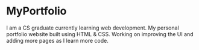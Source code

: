 # MyPortfolio
I am a CS graduate currently learning web development.
My personal portfolio website built using HTML & CSS. 
Working on improving the UI and adding more pages as I learn more code.
